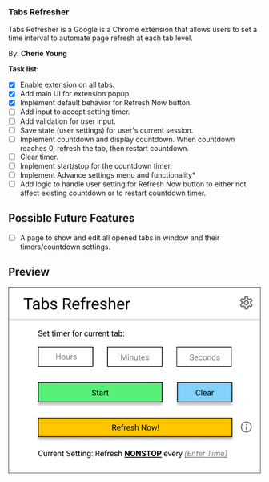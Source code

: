 ### Tabs Refresher
Tabs Refresher is a Google is a Chrome extension that allows users to set a time interval to automate page refresh at each tab level.

By: **Cherie Young**

**Task list:**

* [x] Enable extension on all tabs.
* [x] Add main UI for extension popup.
* [x] Implement default behavior for Refresh Now button.
* [ ] Add input to accept setting timer.
* [ ] Add validation for user input.
* [ ] Save state (user settings) for user's current session.
* [ ] Implement countdown and display countdown. When countdown reaches 0, refresh the tab, then restart countdown.
* [ ] Clear timer.
* [ ] Implement start/stop for the countdown timer.
* [ ] Implement Advance settings menu and functionality*
* [ ] Add logic to handle user setting for Refresh Now button to either not affect existing countdown or to restart countdown timer.

## Possible Future Features

* [ ] A page to show and edit all opened tabs in window and their timers/countdown settings.

## Preview

<img src='TabsRefresherPreview.PNG' title='Tabs Refresher' width='' alt='Tabs Refresher Popup Preview' />
